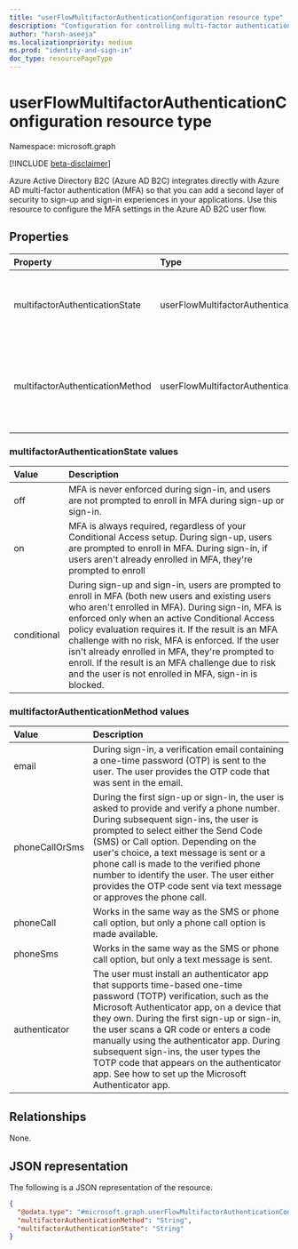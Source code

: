 ```yaml
---
title: "userFlowMultifactorAuthenticationConfiguration resource type"
description: "Configuration for controlling multi-factor authentication (MFA) settings for B2C userflows."
author: "harsh-aseeja"
ms.localizationpriority: medium
ms.prod: "identity-and-sign-in"
doc_type: resourcePageType
---
```


# userFlowMultifactorAuthenticationConfiguration resource type

Namespace: microsoft.graph

[!INCLUDE [beta-disclaimer](../../includes/beta-disclaimer.md)]

Azure Active Directory B2C (Azure AD B2C) integrates directly with Azure AD multi-factor authentication (MFA) so that you can add a second layer of security to sign-up and sign-in experiences in your applications. Use this resource to configure the MFA settings in the Azure AD B2C user flow.


## Properties
|Property|Type|Description|
|:---|:---|:---|
|multifactorAuthenticationState|userFlowMultifactorAuthenticationState|Controls if and when MFA should be triggered. The possible values are: `off`, `on`, `conditional`. For more information about these states, see [userFlowMultifactorAuthenticationState values](#userflowmultifactorauthenticationstate-values).|
|multifactorAuthenticationMethod|userFlowMultifactorAuthenticationMethod|Specifies the MFA method the user should use when MFA is triggered. The possible values are: `email`, `phoneCallOrSms`, `phoneSms`, `phoneCall`, `authenticator`, `unknownFutureValue`. For more information about these states, see [userFlowMultifactorAuthenticationMethod values](#userflowmultifactorauthenticationmethod-values).|

### multifactorAuthenticationState values
|Value|Description|
|:---|:---|
|off|MFA is never enforced during sign-in, and users are not prompted to enroll in MFA during sign-up or sign-in.|
|on|MFA is always required, regardless of your Conditional Access setup. During sign-up, users are prompted to enroll in MFA. During sign-in, if users aren't already enrolled in MFA, they're prompted to enroll|
|conditional|During sign-up and sign-in, users are prompted to enroll in MFA (both new users and existing users who aren't enrolled in MFA). During sign-in, MFA is enforced only when an active Conditional Access policy evaluation requires it. If the result is an MFA challenge with no risk, MFA is enforced. If the user isn't already enrolled in MFA, they're prompted to enroll. If the result is an MFA challenge due to risk and the user is not enrolled in MFA, sign-in is blocked.|

### multifactorAuthenticationMethod values

|Value|Description|
|:---|:---|
|email|During sign-in, a verification email containing a one-time password (OTP) is sent to the user. The user provides the OTP code that was sent in the email.|
|phoneCallOrSms|During the first sign-up or sign-in, the user is asked to provide and verify a phone number. During subsequent sign-ins, the user is prompted to select either the Send Code (SMS) or Call option. Depending on the user's choice, a text message is sent or a phone call is made to the verified phone number to identify the user. The user either provides the OTP code sent via text message or approves the phone call.|
|phoneCall|Works in the same way as the SMS or phone call option, but only a phone call option is made available.|
|phoneSms|Works in the same way as the SMS or phone call option, but only a text message is sent.|
|authenticator|The user must install an authenticator app that supports time-based one-time password (TOTP) verification, such as the Microsoft Authenticator app, on a device that they own. During the first sign-up or sign-in, the user scans a QR code or enters a code manually using the authenticator app. During subsequent sign-ins, the user types the TOTP code that appears on the authenticator app. See how to set up the Microsoft Authenticator app.|


## Relationships
None.

## JSON representation
The following is a JSON representation of the resource.
<!-- {
  "blockType": "resource",
  "@odata.type": "microsoft.graph.userFlowMultifactorAuthenticationConfiguration"
}
-->
``` json
{
  "@odata.type": "#microsoft.graph.userFlowMultifactorAuthenticationConfiguration",
  "multifactorAuthenticationMethod": "String",
  "multifactorAuthenticationState": "String"
}
```

